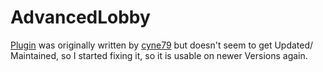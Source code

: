 [OriginalAuthor]: https://github.com/cyne79

[OriginalLink]: https://github.com/cyne79/AdvancedLobby

# AdvancedLobby
[Plugin][OriginalLink] was originally written by [cyne79][OriginalAuthor] but doesn't seem to get Updated/ Maintained, 
so I started fixing it, so it is usable on newer Versions again.
